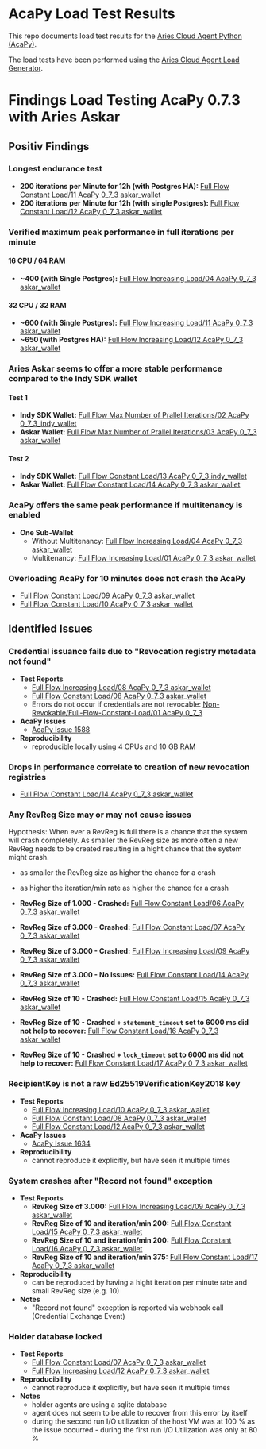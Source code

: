 # AcaPy Load Test Results
This repo documents load test results for the [Aries Cloud Agent Python (AcaPy)](https://github.com/hyperledger/aries-cloudagent-python).

The load tests have been performed using the [Aries Cloud Agent Load Generator](https://github.com/My-DIGI-ID/aries-cloudagent-loadgenerator).

# Findings Load Testing AcaPy 0.7.3 with Aries Askar
## Positiv Findings
### Longest endurance test
- **200 iterations per Minute for 12h (with Postgres HA):** [Full Flow Constant Load/11 AcaPy 0_7_3 askar_wallet](https://github.com/lissi-id/acapy-load-test-results/tree/main/Without%20Multitenancy/Full%20Flow%20Constant%20Load/11%20AcaPy%200_7_3%20askar_wallet)
- **200 iterations per Minute for 12h (with single Postgres):** [Full Flow Constant Load/12 AcaPy 0_7_3 askar_wallet](https://github.com/lissi-id/acapy-load-test-results/tree/main/Without%20Multitenancy/Full%20Flow%20Constant%20Load/12%20AcaPy%200_7_3%20askar_wallet)

### Verified maximum peak performance in full iterations per minute
#### 16 CPU / 64 RAM
- **~400 (with Single Postgres):** [Full Flow Increasing Load/04 AcaPy 0_7_3 askar_wallet](https://github.com/lissi-id/acapy-load-test-results/tree/main/Without%20Multitenancy/Full%20Flow%20Increasing%20Load/04%20AcaPy%200_7_3%20askar_wallet)
#### 32 CPU / 32 RAM
- **~600 (with Single Postgres):** [Full Flow Increasing Load/11 AcaPy 0_7_3 askar_wallet](https://github.com/lissi-id/acapy-load-test-results/tree/main/Without%20Multitenancy/Full%20Flow%20Increasing%20Load/11%20AcaPy%200_7_3%20askar_wallet)
- **~650 (with Postgres HA):** [Full Flow Increasing Load/12 AcaPy 0_7_3 askar_wallet](https://github.com/lissi-id/acapy-load-test-results/tree/main/Without%20Multitenancy/Full%20Flow%20Increasing%20Load/12%20AcaPy%200_7_3%20askar_wallet)

### Aries Askar seems to offer a more stable performance compared to the Indy SDK wallet
#### Test 1
- **Indy SDK Wallet:** [Full Flow Max Number of Prallel Iterations/02 AcaPy 0_7_3_indy_wallet](https://github.com/lissi-id/acapy-load-test-results/tree/main/Without%20Multitenancy/Full%20Flow%20Max%20Number%20of%20Prallel%20Iterations/02%20AcaPy%200_7_3_indy_wallet)
- **Askar Wallet:** [Full Flow Max Number of Prallel Iterations/03 AcaPy 0_7_3 askar_wallet](https://github.com/lissi-id/acapy-load-test-results/tree/main/Without%20Multitenancy/Full%20Flow%20Max%20Number%20of%20Prallel%20Iterations/03%20AcaPy%200_7_3%20askar_wallet)
#### Test 2
- **Indy SDK Wallet:** [Full Flow Constant Load/13 AcaPy 0_7_3 indy_wallet](https://github.com/lissi-id/acapy-load-test-results/tree/main/Without%20Multitenancy/Full%20Flow%20Constant%20Load/13%20AcaPy%200_7_3%20indy_wallet)
- **Askar Wallet:** [Full Flow Constant Load/14 AcaPy 0_7_3 askar_wallet](https://github.com/lissi-id/acapy-load-test-results/tree/main/Without%20Multitenancy/Full%20Flow%20Constant%20Load/14%20AcaPy%200_7_3%20askar_wallet)

### AcaPy offers the same peak performance if multitenancy is enabled
- **One Sub-Wallet**
  - Without Multitenancy: [Full Flow Increasing Load/04 AcaPy 0_7_3 askar_wallet](https://github.com/lissi-id/acapy-load-test-results/tree/main/Without%20Multitenancy/Full%20Flow%20Increasing%20Load/04%20AcaPy%200_7_3%20askar_wallet)
  - Multitenancy: [Full Flow Increasing Load/01 AcaPy 0_7_3 askar_wallet](https://github.com/lissi-id/acapy-load-test-results/tree/main/Multitenancy/Full%20Flow%20Increasing%20Load/01%20AcaPy%200_7_3%20askar_wallet)

### Overloading AcaPy for 10 minutes does not crash the AcaPy
- [Full Flow Constant Load/09 AcaPy 0_7_3 askar_wallet](https://github.com/lissi-id/acapy-load-test-results/tree/main/Without%20Multitenancy/Full%20Flow%20Constant%20Load/09%20AcaPy%200_7_3%20askar_wallet)
- [Full Flow Constant Load/10 AcaPy 0_7_3 askar_wallet](https://github.com/lissi-id/acapy-load-test-results/tree/main/Without%20Multitenancy/Full%20Flow%20Constant%20Load/10%20AcaPy%200_7_3%20askar_wallet)

## Identified Issues
### Credential issuance fails due to "Revocation registry metadata not found"
- **Test Reports**
  - [Full Flow Increasing Load/08 AcaPy 0_7_3 askar_wallet](https://github.com/lissi-id/acapy-load-test-results/tree/main/Without%20Multitenancy/Full%20Flow%20Increasing%20Load/08%20AcaPy%200_7_3%20askar_wallet)
  - [Full Flow Constant Load/08 AcaPy 0_7_3 askar_wallet](https://github.com/lissi-id/acapy-load-test-results/tree/main/Without%20Multitenancy/Full%20Flow%20Constant%20Load/08%20AcaPy%200_7_3%20askar_wallet)
  - Errors do not occur if credentials are not revocable: [Non-Revokable/Full-Flow-Constant-Load/01 AcaPy 0_7_3](https://github.com/lissi-id/acapy-load-test-results/tree/main/Without%20Multitenancy/Non-Revokable/Full-Flow-Constant-Load/01%20AcaPy%200_7_3%20askar_wallet)
- **AcaPy Issues**
  - [AcaPy Issue 1588](https://github.com/hyperledger/aries-cloudagent-python/issues/1588)
- **Reproducibility**
  - reproducible locally using 4 CPUs and 10 GB RAM
  
### Drops in performance correlate to creation of new revocation registries
- [Full Flow Constant Load/14 AcaPy 0_7_3 askar_wallet](https://github.com/lissi-id/acapy-load-test-results/tree/main/Without%20Multitenancy/Full%20Flow%20Constant%20Load/14%20AcaPy%200_7_3%20askar_wallet)

### Any RevReg Size may or may not cause issues
Hypothesis: When ever a RevReg is full there is a chance that the system will crash completely. As smaller the RevReg size as more often a new RevReg needs to be created resulting in a hight chance that the system might crash.
- as smaller the RevReg size as higher the chance for a crash
- as higher the iteration/min rate as higher the chance for a crash

- **RevReg Size of 1.000 - Crashed:** [Full Flow Constant Load/06 AcaPy 0_7_3 askar_wallet](https://github.com/lissi-id/acapy-load-test-results/blob/main/Without%20Multitenancy/Full%20Flow%20Constant%20Load/06%20AcaPy%200_7_3%20askar_wallet)
- **RevReg Size of 3.000 - Crashed:** [Full Flow Constant Load/07 AcaPy 0_7_3 askar_wallet](https://github.com/lissi-id/acapy-load-test-results/tree/main/Without%20Multitenancy/Full%20Flow%20Constant%20Load/07%20AcaPy%200_7_3%20askar_wallet)
- **RevReg Size of 3.000 - Crashed:** [Full Flow Increasing Load/09 AcaPy 0_7_3 askar_wallet](https://github.com/lissi-id/acapy-load-test-results/tree/main/Without%20Multitenancy/Full%20Flow%20Increasing%20Load/09%20AcaPy%200_7_3%20askar_wallet)
- **RevReg Size of 3.000 - No Issues:** [Full Flow Constant Load/14 AcaPy 0_7_3 askar_wallet](https://github.com/lissi-id/acapy-load-test-results/tree/main/Without%20Multitenancy/Full%20Flow%20Constant%20Load/14%20AcaPy%200_7_3%20askar_wallet)
- **RevReg Size of 10 - Crashed:** [Full Flow Constant Load/15 AcaPy 0_7_3 askar_wallet](https://github.com/lissi-id/acapy-load-test-results/tree/main/Without%20Multitenancy/Full%20Flow%20Constant%20Load/15%20AcaPy%200_7_3%20askar_wallet)
- **RevReg Size of 10 - Crashed + `statement_timeout` set to 6000 ms did not help to recover:** [Full Flow Constant Load/16 AcaPy 0_7_3 askar_wallet](https://github.com/lissi-id/acapy-load-test-results/tree/main/Without%20Multitenancy/Full%20Flow%20Constant%20Load/16%20AcaPy%200_7_3%20askar_wallet)
- **RevReg Size of 10 - Crashed + `lock_timeout` set to 6000 ms did not help to recover:** [Full Flow Constant Load/17 AcaPy 0_7_3 askar_wallet](https://github.com/lissi-id/acapy-load-test-results/tree/main/Without%20Multitenancy/Full%20Flow%20Constant%20Load/17%20AcaPy%200_7_3%20askar_wallet)

### RecipientKey is not a raw Ed25519VerificationKey2018 key
- **Test Reports**
  - [Full Flow Increasing Load/10 AcaPy 0_7_3 askar_wallet](https://github.com/lissi-id/acapy-load-test-results/tree/main/Without%20Multitenancy/Full%20Flow%20Increasing%20Load/10%20AcaPy%200_7_3%20askar_wallet)
  - [Full Flow Constant Load/08 AcaPy 0_7_3 askar_wallet](https://github.com/lissi-id/acapy-load-test-results/tree/main/Without%20Multitenancy/Full%20Flow%20Constant%20Load/08%20AcaPy%200_7_3%20askar_wallet)
  - [Full Flow Constant Load/12 AcaPy 0_7_3 askar_wallet](https://github.com/lissi-id/acapy-load-test-results/tree/main/Without%20Multitenancy/Full%20Flow%20Constant%20Load/12%20AcaPy%200_7_3%20askar_wallet)
- **AcaPy Issues**
  - [AcaPy Issue 1634](https://github.com/hyperledger/aries-cloudagent-python/issues/1634)
- **Reproducibility**
  - cannot reproduce it explicitly, but have seen it multiple times

### System crashes after "Record not found" exception
- **Test Reports**
  - **RevReg Size of 3.000:** [Full Flow Increasing Load/09 AcaPy 0_7_3 askar_wallet](https://github.com/lissi-id/acapy-load-test-results/tree/main/Without%20Multitenancy/Full%20Flow%20Increasing%20Load/09%20AcaPy%200_7_3%20askar_wallet)
  - **RevReg Size of 10 and iteration/min 200:** [Full Flow Constant Load/15 AcaPy 0_7_3 askar_wallet](https://github.com/lissi-id/acapy-load-test-results/tree/main/Without%20Multitenancy/Full%20Flow%20Constant%20Load/15%20AcaPy%200_7_3%20askar_wallet)
  - **RevReg Size of 10 and iteration/min 200:** [Full Flow Constant Load/16 AcaPy 0_7_3 askar_wallet](https://github.com/lissi-id/acapy-load-test-results/tree/main/Without%20Multitenancy/Full%20Flow%20Constant%20Load/16%20AcaPy%200_7_3%20askar_wallet)
  - **RevReg Size of 10 and iteration/min 375:** [Full Flow Constant Load/17 AcaPy 0_7_3 askar_wallet](https://github.com/lissi-id/acapy-load-test-results/tree/main/Without%20Multitenancy/Full%20Flow%20Constant%20Load/17%20AcaPy%200_7_3%20askar_wallet)
- **Reproducibility**
  - can be reproduced by having a hight iteration per minute rate and small RevReg size (e.g. 10)
- **Notes**
  - "Record not found" exception is reported via webhook call (Credential Exchange Event)

### Holder database locked
- **Test Reports**
  - [Full Flow Constant Load/07 AcaPy 0_7_3 askar_wallet](https://github.com/lissi-id/acapy-load-test-results/tree/main/Without%20Multitenancy/Full%20Flow%20Constant%20Load/07%20AcaPy%200_7_3%20askar_wallet)
  - [Full Flow Increasing Load/12 AcaPy 0_7_3 askar_wallet](https://github.com/lissi-id/acapy-load-test-results/tree/main/Without%20Multitenancy/Full%20Flow%20Increasing%20Load/12%20AcaPy%200_7_3%20askar_wallet)
- **Reproducibility**
  - cannot reproduce it explicitly, but have seen it multiple times
- **Notes**
  - holder agents are using a sqlite database
  - agent does not seem to be able to recover from this error by itself
  - during the second run I/O utilization of the host VM was at 100 % as the issue occurred - during the first run I/O Utilization was only at 80 %

